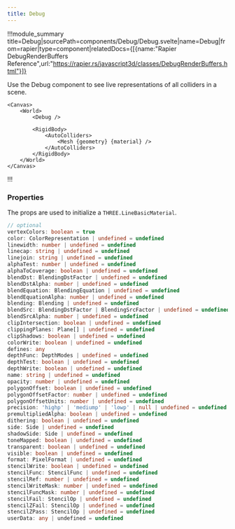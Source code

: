 ```yaml
---
title: Debug
---
```


!!!module_summary title=Debug|sourcePath=components/Debug/Debug.svelte|name=Debug|from=rapier|type=component|relatedDocs={[{name:"Rapier DebugRenderBuffers Reference",url:"https://rapier.rs/javascript3d/classes/DebugRenderBuffers.html"}]}

Use the Debug component to see live representations of all colliders in a scene.

```svelte
<Canvas>
	<World>
		<Debug />

		<RigidBody>
			<AutoColliders>
				<Mesh {geometry} {material} />
			</AutoColliders>
		</RigidBody>
	</World>
</Canvas>
```

!!!

### Properties

The props are used to initialize a `THREE.LineBasicMaterial`.

```ts
// optional
vertexColors: boolean = true
color: ColorRepresentation | undefined = undefined
linewidth: number | undefined = undefined
linecap: string | undefined = undefined
linejoin: string | undefined = undefined
alphaTest: number | undefined = undefined
alphaToCoverage: boolean | undefined = undefined
blendDst: BlendingDstFactor | undefined = undefined
blendDstAlpha: number | undefined = undefined
blendEquation: BlendingEquation | undefined = undefined
blendEquationAlpha: number | undefined = undefined
blending: Blending | undefined = undefined
blendSrc: BlendingDstFactor | BlendingSrcFactor | undefined = undefined
blendSrcAlpha: number | undefined = undefined
clipIntersection: boolean | undefined = undefined
clippingPlanes: Plane[] | undefined = undefined
clipShadows: boolean | undefined = undefined
colorWrite: boolean | undefined = undefined
defines: any
depthFunc: DepthModes | undefined = undefined
depthTest: boolean | undefined = undefined
depthWrite: boolean | undefined = undefined
name: string | undefined = undefined
opacity: number | undefined = undefined
polygonOffset: boolean | undefined = undefined
polygonOffsetFactor: number | undefined = undefined
polygonOffsetUnits: number | undefined = undefined
precision: 'highp' | 'mediump' | 'lowp' | null | undefined = undefined
premultipliedAlpha: boolean | undefined = undefined
dithering: boolean | undefined = undefined
side: Side | undefined = undefined
shadowSide: Side | undefined = undefined
toneMapped: boolean | undefined = undefined
transparent: boolean | undefined = undefined
visible: boolean | undefined = undefined
format: PixelFormat | undefined = undefined
stencilWrite: boolean | undefined = undefined
stencilFunc: StencilFunc | undefined = undefined
stencilRef: number | undefined = undefined
stencilWriteMask: number | undefined = undefined
stencilFuncMask: number | undefined = undefined
stencilFail: StencilOp | undefined = undefined
stencilZFail: StencilOp | undefined = undefined
stencilZPass: StencilOp | undefined = undefined
userData: any | undefined = undefined
```
